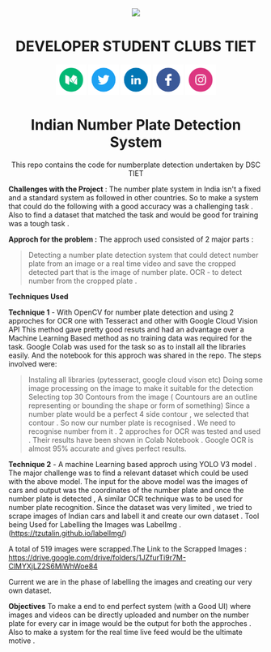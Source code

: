 <div align = "center">

<img height=200px src= "https://github.com/developer-student-club-thapar/officialWebsite/blob/master/Frontend/src/assets/dsc_logo.png">

<h1>DEVELOPER STUDENT CLUBS TIET</h1>

<a href="https://medium.com/developer-student-clubs-tiet"><img src="https://github.com/aritraroy/social-icons/blob/master/medium-icon.png?raw=true" width="60"></a>
<a href="https://twitter.com/dsctiet"><img src="https://github.com/aritraroy/social-icons/blob/master/twitter-icon.png?raw=true" width="60"></a>
<a href="https://www.linkedin.com/company/developer-student-club-thapar"><img src="https://github.com/aritraroy/social-icons/blob/master/linkedin-icon.png?raw=true" width="60"></a>
<a href="https://facebook.com/dscthapar"><img src="https://github.com/aritraroy/social-icons/blob/master/facebook-icon.png?raw=true" width="60"></a>
<a href="https://instagram.com/dsc.tiet"><img src="https://github.com/aritraroy/social-icons/blob/master/instagram-icon.png?raw=true" width="60"></a>

# Indian Number Plate Detection System

This repo contains the code for numberplate detection undertaken by DSC TIET

</div>

**Challenges with the Project** :
The number plate system in India isn't a fixed and a standard system as followed in other countries. So to make a system that could do the following with a good accuracy was a challenging task . 
Also to find a dataset that matched the task and would be good for training was a tough task .

**Approch for the problem :**
The approch used consisted of 2 major parts :
> Detecting a number plate detection system that could detect number plate from an image or a real time video and save the cropped detected part that is the image of number plate.
> OCR - to detect number from the cropped plate . 

**Techniques Used**

 **Technique 1** - With OpenCV for number plate detection and using 2 approches for OCR one with Tesseract and other with Google Cloud Vision API 
 This method gave pretty good resuts and had an advantage over a Machine Learning Based method as no training data was required for the task. 
 Google Colab was used for the task so as to install all the libraries easily. And the notebook for this approch was shared in the repo. 
 The steps involved were:
 > Instaling all libraries (pytesseract, google cloud vison etc)
 > Doing some image processing on the image to make it suitable for the detection 
 > Selecting top 30 Contours from the image ( Countours are an outline representing or bounding the shape or form of something)
 > Since a number plate would be a perfect 4 side contour , we selected that contour . 
 > So now our number plate is recognised . We need to recognise number from it .
 > 2 approches for OCR was tested and used . Their results have been shown in Colab Notebook . Google OCR is almost 95% accurate and gives perfect results.
 
 **Technique 2** - A machine Learning based approch using YOLO V3 model . 
 The major challenge was to find a relevant dataset which could be used with the above model. The input for the above model was the images of cars and output was the       coordinates of the number plate and once the number plate is detected , A similar OCR technique was to be used for number plate recognition. 
 Since the dataset was very limited , we tried to scrape images of Indian cars and labell it and create our own dataset .
 Tool being Used for Labelling the Images was LabelImg . (https://tzutalin.github.io/labelImg/)
 
 A total of 519 images were scrapped.The Link to the Scrapped Images :
 https://drive.google.com/drive/folders/1JZfurTi9r7M-ClMYXjLZ2S6MiWhWoe84
 
 Current we are in the phase of labelling the images and creating our very own dataset. 
 
 **Objectives**
To make a end to end perfect system (with a Good UI) where images and videos can be directly uploaded and number on the number plate for every car in image would be the output for both the approches . 
Also to make a system for the real time live feed would be the ultimate motive . 
